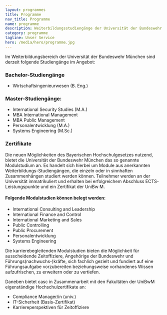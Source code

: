 ```yaml
---
layout: programmes
title: Programme
nav_title: Programme
name: programme
description: Weiterbildungsstudiengänge der Universität der Bundeswehr München
category: programme
tagline: Unser Service
hero: /media/hero/programme.jpg
---
```


Im Weiterbildungsbereich der Universität der Bundeswehr München sind derzeit folgende Studiengänge im Angebot:

### Bachelor-Studiengänge

- Wirtschaftsingenieurwesen (B. Eng.)

### Master-Studiengänge:

- International Security Studies (M.A.)
- MBA International Management
- MBA Public Management
- Personalentwicklung (M.A.)
- Systems Engineering (M.Sc.)

### Zertifikate

Die neuen Möglichkeiten des Bayerischen Hochschulgesetzes nutzend, bietet die Universität der Bundeswehr München das so genannte Modulstudium an. Es handelt sich hierbei um Module aus anerkannten Weiterbildungs-Studiengängen, die einzeln oder in sinnhaften Zusammenhängen studiert werden können. Teilnehmer werden an der Universität immatrikuliert und erhalten bei erfolgreichem Abschluss ECTS-Leistungspunkte und ein Zertifikat der UniBw M.

####  Folgende Modulstudien können belegt werden:

- International Consulting and Leadership
- International Finance and Control
- International Marketing and Sales
- Public Controlling
- Public Procurement
- Personalentwicklung
- Systems Engineering

Die karrierebegleitenden Modulstudien bieten die Möglichkeit für ausscheidende Zeitoffiziere, Angehörige der Bundeswehr und Führungs(nachwuchs-)kräfte, sich fachlich gezielt und fundiert auf eine Führungsaufgabe vorzubereiten beziehungsweise vorhandenes Wissen aufzufrischen, zu erweitern oder zu vertiefen.

Daneben bietet casc in Zusammenarbeit mit den Fakultäten der UniBwM eigenständige Hochschulzertifikate an:

- Compliance Manager/in (univ.)
- IT-Sicherheit (Basis-Zertifikat)
- Karriereperspektiven für Zeitoffiziere

